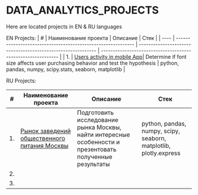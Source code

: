 # DATA_ANALYTICS_PROJECTS

Here are located projects in EN & RU languages

EN Projects:
| #    | Наименование проекта                | Описание                                                     | Стек                                                         |
| ---- | ------------------------------------------------------------ | ------------------------------------------------------------ | ------------------------------------------------------------ |
| 1.   | [Users activity in mobile App]([https://github.com/EkaterinaVershinina/DA_77/blob/main/Project_sprint_9.ipynb](https://github.com/EkaterinaVershinina/DA_77/blob/main/Project_1_EN/Summry_project_2-3.ipynb))| Determine if font size affects user purchasing behavior and test the hypothesis  | python, pandas, numpy, scipy.stats, seaborn, matplotlib      |

RU Projects:

| #    | Наименование проекта                | Описание                                                     | Стек                                                         |
| ---- | ------------------------------------------------------------ | ------------------------------------------------------------ | ------------------------------------------------------------ |
| 1.   | [ Рынок заведений общественного питания Москвы](https://github.com/EkaterinaVershinina/DA_77/blob/main/Project_sprint_9.ipynb)| Подготовить исследование рынка Москвы, найти интересные особенности и презентовать полученные результаты | python, pandas, numpy, scipy, seaborn, matplotlib, plotly.express      |
| 2.   | |  | |
| 3.   | | |  |
